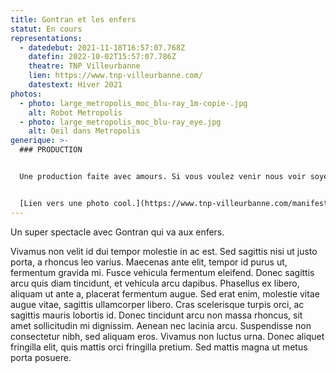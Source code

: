 ```yaml
---
title: Gontran et les enfers
statut: En cours
representations:
  - datedebut: 2021-11-18T16:57:07.768Z
    datefin: 2022-10-02T15:57:07.786Z
    theatre: TNP Villeurbanne
    lien: https://www.tnp-villeurbanne.com/
    datestext: Hiver 2021
photos:
  - photo: large_metropolis_moc_blu-ray_1m-copie-.jpg
    alt: Robot Metropolis
  - photo: large_metropolis_moc_blu-ray_eye.jpg
    alt: Oeil dans Metropolis
generique: >-
  ### P﻿RODUCTION


  U﻿ne production faite avec amours. Si vous voulez venir nous voir soyez sympas.


  [L﻿ien vers une photo cool.](https://www.tnp-villeurbanne.com/manifestation/lavare/)
---
```

Un super spectacle avec Gontran qui va aux enfers.

Vivamus non velit id dui tempor molestie in ac est. Sed sagittis nisi ut justo porta, a rhoncus leo varius. Maecenas ante elit, tempor id purus ut, fermentum gravida mi. Fusce vehicula fermentum eleifend. Donec sagittis arcu quis diam tincidunt, et vehicula arcu dapibus. Phasellus ex libero, aliquam ut ante a, placerat fermentum augue. Sed erat enim, molestie vitae augue vitae, sagittis ullamcorper libero. Cras scelerisque turpis orci, ac sagittis mauris lobortis id. Donec tincidunt arcu non massa rhoncus, sit amet sollicitudin mi dignissim. Aenean nec lacinia arcu. Suspendisse non consectetur nibh, sed aliquam eros. Vivamus non luctus urna. Donec aliquet fringilla elit, quis mattis orci fringilla pretium. Sed mattis magna ut metus porta posuere.